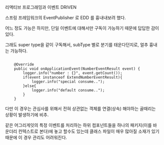 

리액티브 프로그래밍과 이벤트 DRIVEN

스프링 프레임워크의 EventPublisher 로 EDD 를 흉내내보려 했다.

어느 정도 가능은 하지만, 단일 이벤트에 대해서만 구독이 가능하기 때문에 답답한 감이 있다.

그래도 super type을 같이 구독해서, subType 별로 분기를 태운다던지로, 얼추 흉내는 가능하다.

```
  
    @Override
    public void onApplicationEvent(NumberEventResult event) {
        logger.info("number : {}", event.getCount());
        if(event instanceof ExtendNumberEventResult){
            logger.info("special consume..");
        }else{
            logger.info("default consume..");
        }
    }

```

다만 이 경우는 관심사를 위해서 전혀 상관없는 객체를 연결(상속) 해야하는 골때리는 상황이 발생하기에 비추.

같은 어그리게잇의 특정 이벤트를 처리하는 하위 컴포넌트들을 하나의 패키지(이를 바운더리 컨텍스트로 본다)에 놓고 할수도 있는데  클래스 파일이 매우 많아질 소재가 있기 때문에 이 경우 관리도 어려워진다.

